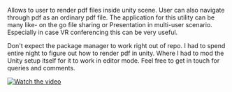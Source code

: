 
Allows to user to render pdf files inside unity scene. User can also navigate through pdf as an ordinary pdf file. The application for this utility can be many like- on the go file sharing or Presentation in multi-user scenario. Especially in case VR conferencing this can be very useful.

Don't expect the package manager to work right out of repo. I had to spend entire night to figure out how to render pdf in unity. Where I had to mod the Unity setup itself for it to work in editor mode. Feel free to get in touch for queries and comments.


[![Watch the video](https://github.com/nfynt/Unity_ScriptingRef/blob/master/PdfReader/vid_snap.PNG?raw=true)](https://youtu.be/nLOfHhjL3MU)
